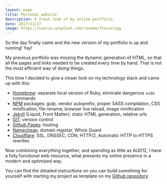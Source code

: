 ```yaml
---
layout: page
title: Personal website
description: A fresh look of my online portfolio
date: 2017/11/17
image: https://source.unsplash.com/random/?tecnology
---
```


So the day finally came and the new version of my portfolio is up and running! Yay!

My previous portfolio was missing the dynamic generation of HTML, so that all the pages and links needed to be created every time by hand. That is not the most efficient way of doing things. 

This time I decided to give a closer look on my technology stack and came up with this:

- [Homebrew](https://brew.sh): separate local version of Ruby, eliminate dangerous `sudo` commands
- [NPM](https://npmjs.com) packages: gulp, vendor autoprefix, proper SASS compilation, CSS minification, file rename, browser live reload, image minification
- [Jekyll](https://jekyllrb.com) (Liquid, Front Matter): static HTML generation, relative urls
- [GIT](https://git-scm.com/): version control
- [Github Pages](https://pages.github.com): hosting
- [Namecheap](https://namecheap.com): domain registar, Whois Guard
- [Cloudflare](https://cloudflare.com): SSL, DNSSEC, CDN, HTTP/2, Automatic HTTP to HTTPS rewrites

Now combining everything together, and spending as little as AUD12, I have a fully functional web resource, what presents my online presence in a modern and optimised way.

You can find the detailed instructions on you can build something for yourself with starting my project as template on my [Github repository](https://github.com/alljamin/portfolio).